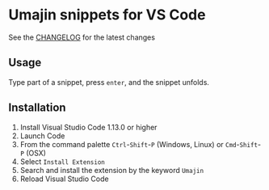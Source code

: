 # Umajin snippets for VS Code

See the [CHANGELOG](CHANGELOG.md) for the latest changes

## Usage

Type part of a snippet, press `enter`, and the snippet unfolds.

## Installation

1.  Install Visual Studio Code 1.13.0 or higher
1.  Launch Code
1.  From the command palette `Ctrl`-`Shift`-`P` (Windows, Linux) or `Cmd`-`Shift`-`P` (OSX)
1.  Select `Install Extension`
1.  Search and install the extension by the keyword `Umajin`
1.  Reload Visual Studio Code
